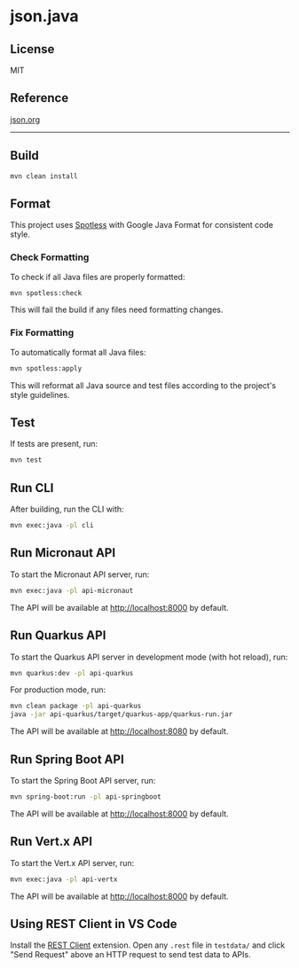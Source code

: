 # json.java

## License

MIT

## Reference

[json.org](http://json.org)

---

## Build

```sh
mvn clean install
```

## Format

This project uses [Spotless](https://github.com/diffplug/spotless) with Google Java Format for consistent code style.

### Check Formatting

To check if all Java files are properly formatted:

```sh
mvn spotless:check
```

This will fail the build if any files need formatting changes.

### Fix Formatting

To automatically format all Java files:

```sh
mvn spotless:apply
```

This will reformat all Java source and test files according to the project's style guidelines.

## Test

If tests are present, run:

```sh
mvn test
```

## Run CLI

After building, run the CLI with:

```sh
mvn exec:java -pl cli
```

## Run Micronaut API

To start the Micronaut API server, run:

```sh
mvn exec:java -pl api-micronaut
```

The API will be available at [http://localhost:8000](http://localhost:8000) by default.

## Run Quarkus API

To start the Quarkus API server in development mode (with hot reload), run:

```sh
mvn quarkus:dev -pl api-quarkus
```

For production mode, run:

```sh
mvn clean package -pl api-quarkus
java -jar api-quarkus/target/quarkus-app/quarkus-run.jar
```

The API will be available at [http://localhost:8080](http://localhost:8080) by default.

## Run Spring Boot API

To start the Spring Boot API server, run:

```sh
mvn spring-boot:run -pl api-springboot
```

The API will be available at [http://localhost:8000](http://localhost:8000) by default.

## Run Vert.x API

To start the Vert.x API server, run:

```sh
mvn exec:java -pl api-vertx
```

The API will be available at [http://localhost:8000](http://localhost:8000) by default.

## Using REST Client in VS Code

Install the [REST Client](https://marketplace.visualstudio.com/items?itemName=humao.rest-client) extension. Open any `.rest` file in `testdata/` and click "Send Request" above an HTTP request to send test data to APIs.
